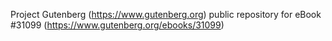 Project Gutenberg (https://www.gutenberg.org) public repository for eBook #31099 (https://www.gutenberg.org/ebooks/31099)
